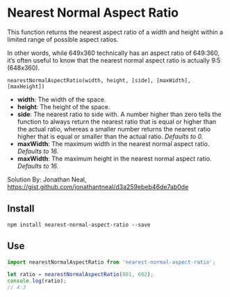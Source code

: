 # Nearest Normal Aspect Ratio

This function returns the nearest aspect ratio of a width and height within a limited range of possible aspect ratios.

In other words, while 649x360 technically has an aspect ratio of 649:360, it’s often useful to know that the nearest normal aspect ratio is actually 9:5 (648x360).

```
nearestNormalAspectRatio(width, height, [side], [maxWidth], [maxHeight])
```

- **width**: The width of the space.
- **height**: The height of the space.
- **side**: The nearest ratio to side with. A number higher than zero tells the function to always return the nearest ratio that is equal or higher than the actual ratio, whereas a smaller number returns the nearest ratio higher that is equal or smaller than the actual ratio. *Defaults to 0.*
- **maxWidth**: The maximum width in the nearest normal aspect ratio. *Defaults to 16.*
- **maxWidth**: The maximum height in the nearest normal aspect ratio. *Defaults to 16.*


Solution By: Jonathan Neal, https://gist.github.com/jonathantneal/d3a259ebeb46de7ab0de
## Install
```
npm install nearest-normal-aspect-ratio --save
```
## Use
```js
import nearestNormalAspectRatio from 'nearest-normal-aspect-ratio';

let ratio = nearestNormalAspectRatio(801, 602);
console.log(ratio);
// 4:3
```